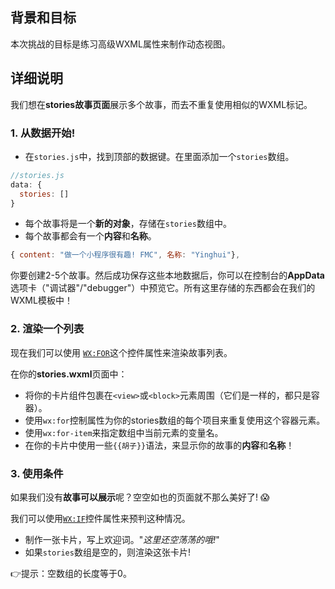 ## 背景和目标

本次挑战的目标是练习高级WXML属性来制作动态视图。

## 详细说明

我们想在**stories故事页面**展示多个故事，而去不重复使用相似的WXML标记。

### 1. 从数据开始!

- 在`stories.js`中，找到顶部的数据键。在里面添加一个`stories`数组。

```js
//stories.js
data: {
  stories: []
}
```

- 每个故事将是一个**新的对象**，存储在`stories`数组中。
- 每个故事都会有一个**内容**和**名称**。

```js
{ content: "做一个小程序很有趣! FMC", 名称: "Yinghui"},
```

你要创建2-5个故事。然后成功保存这些本地数据后，你可以在控制台的**AppData**选项卡（"调试器"/"debugger"）中预览它。所有这里存储的东西都会在我们的WXML模板中！

### 2. 渲染一个列表

现在我们可以使用 [`WX:FOR`](https://developers.weixin.qq.com/miniprogram/en/dev/framework/view/wxml/list.html)这个控件属性来渲染故事列表。

在你的**stories.wxml**页面中：

- 将你的卡片组件包裹在`<view>`或`<block>`元素周围（它们是一样的，都只是容器）。
- 使用`wx:for`控制属性为你的stories数组的每个项目来重复使用这个容器元素。
- 使用`wx:for-item`来指定数组中当前元素的变量名。
- 在你的卡片中使用一些`{{胡子}}`语法，来显示你的故事的**内容**和**名称**！

### 3. 使用条件

如果我们没有**故事可以展示**呢？空空如也的页面就不那么美好了! 😱

我们可以使用[`WX:IF`](https://developers.weixin.qq.com/miniprogram/en/dev/framework/view/wxml/conditional.html)控件属性来预判这种情况。

- 制作一张卡片，写上欢迎词。"*这里还空荡荡的哦!*"
- 如果``stories``数组是空的，则渲染这张卡片!

👉提示：空数组的长度等于0。

